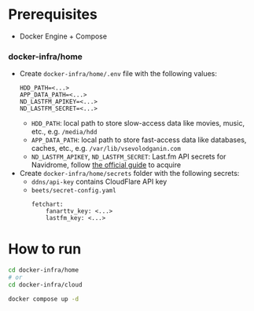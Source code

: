 # Prerequisites

- Docker Engine + Compose

### docker-infra/home

- Create `docker-infra/home/.env` file with the following values:
  ```
  HDD_PATH=<...>
  APP_DATA_PATH=<...>
  ND_LASTFM_APIKEY=<...>
  ND_LASTFM_SECRET=<...>
  ```
  - `HDD_PATH`: local path to store slow-access data like movies, music, etc., e.g. `/media/hdd`
  - `APP_DATA_PATH`: local path to store fast-access data like databases, caches, etc., e.g. `/var/lib/vsevolodganin.com`
  - `ND_LASTFM_APIKEY`, `ND_LASTFM_SECRET`: Last.fm API secrets for Navidrome, follow [the official guide](https://www.navidrome.org/docs/usage/external-integrations/#lastfm) to acquire
- Create `docker-infra/home/secrets` folder with the following secrets:
  - `ddns/api-key` contains CloudFlare API key
  - `beets/secret-config.yaml`
    ```
    fetchart:
        fanarttv_key: <...>
        lastfm_key: <...>
    ```


# How to run

```sh
cd docker-infra/home
# or
cd docker-infra/cloud

docker compose up -d
```
